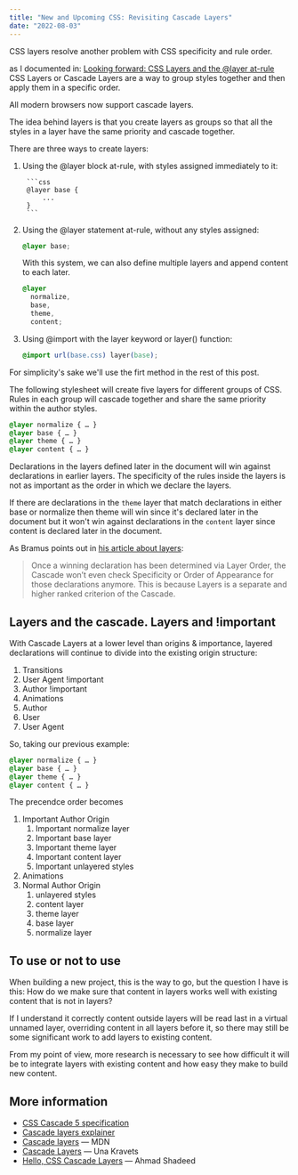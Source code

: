 ```yaml
---
title: "New and Upcoming CSS: Revisiting Cascade Layers"
date: "2022-08-03"
---
```


CSS layers resolve another problem with CSS specificity and rule order.

as I documented in: [Looking forward: CSS Layers and the @layer at-rule](https://publishing-project.rivendellweb.net/looking-forward-css-layers-and-the-layer-at-rule/) CSS Layers or Cascade Layers are a way to group styles together and then apply them in a specific order.

All modern browsers now support cascade layers.

The idea behind layers is that you create layers as groups so that all the styles in a layer have the same priority and cascade together.

There are three ways to create layers:

1. Using the @layer block at-rule, with styles assigned immediately to it:

		```css
		@layer base {
			...
		}
		```

2. Using the @layer statement at-rule, without any styles assigned:

    ```css
    @layer base;
    ```

    With this system, we can also define multiple layers and append content to each later.

    ```css
    @layer
      normalize,
      base,
      theme,
      content;
    ```

3. Using @import with the layer keyword or layer() function:

    ```css
    @import url(base.css) layer(base);
    ```


For simplicity's sake we'll use the firt method in the rest of this post.

The following stylesheet will create five layers for different groups of CSS. Rules in each group will cascade together and share the same priority within the author styles.

```css
@layer normalize { … }
@layer base { … }
@layer theme { … }
@layer content { … }
```

Declarations in the layers defined later in the document will win against declarations in earlier layers. The specificity of the rules inside the layers is not as important as the order in which we declare the layers.

If there are declarations in the `theme` layer that match declarations in either base or normalize then theme will win since it's declared later in the document but it won't win against declarations in the `content` layer since content is declared later in the document.

As Bramus points out in [his article about layers](https://www.bram.us/2021/09/15/the-future-of-css-cascade-layers-css-at-layer/):

> Once a winning declaration has been determined via Layer Order, the Cascade won’t even check Specificity or Order of Appearance for those declarations anymore. This is because Layers is a separate and higher ranked criterion of the Cascade.

## Layers and the cascade. Layers and !important

With Cascade Layers at a lower level than origins & importance, layered declarations will continue to divide into the existing origin structure:

1. Transitions
2. User Agent !important
3. Author !important
4. Animations
5. Author
6. User
7. User Agent

So, taking our previous example:

```css
@layer normalize { … }
@layer base { … }
@layer theme { … }
@layer content { … }
```

The precendce order becomes

1. Important Author Origin
    1. Important normalize layer
    2. Important base layer
    3. Important theme layer
    4. Important content layer
    5. Important unlayered styles
2. Animations
3. Normal Author Origin
    1. unlayered styles
    2. content layer
    3. theme layer
    4. base layer
    5. normalize layer

## To use or not to use

When building a new project, this is the way to go, but the question I have is this: How do we make sure that content in layers works well with existing content that is not in layers?

If I understand it correctly content outside layers will be read last in a virtual unnamed layer, overriding content in all layers before it, so there may still be some significant work to add layers to existing content.

From my point of view, more research is necessary to see how difficult it will be to integrate layers with existing content and how easy they make to build new content.

## More information

* [CSS Cascade 5 specification](https://www.w3.org/TR/css-cascade-5/#layering)
* [Cascade layers explainer](https://css.oddbird.net/layers/explainer/)
* [Cascade layers](https://developer.mozilla.org/docs/Web/CSS/@layer) — MDN
* [Cascade Layers](https://developer.chrome.com/blog/cascade-layers/) — Una Kravets
* [Hello, CSS Cascade Layers](https://ishadeed.com/article/cascade-layers/) — Ahmad Shadeed
